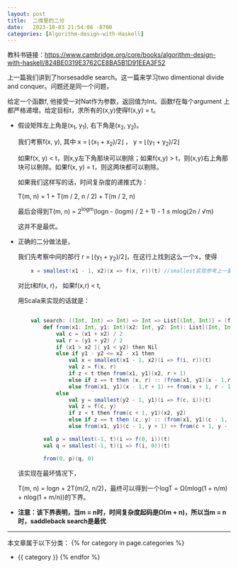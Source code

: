 ```yaml
---
layout: post
title:  二维里的二分
date:   2023-10-03 21:54:08 -0700
categories: [Algorithm-design-with-Haskell]
---
```


教科书链接：<https://www.cambridge.org/core/books/algorithm-design-with-haskell/824BE0319E3762CE8BA5B1D91EEA3F52>

上一篇我们讲到了horsesaddle search。这一篇来学习two dimentional divide and conquer。问题还是同一个问题，

给定一个函数f, 他接受一对Nat作为参数，返回值为Int。函数f在每个argument 上都严格递增。给定目标t，求所有的(x,y)使得f(x,y) = t。

- 假设矩阵左上角是(x<sub>1</sub>, y<sub>1</sub>), 右下角是(x<sub>2</sub>, y<sub>2</sub>)。

    我们考察f(x, y), 其中 x = &#x230A;(x<sub>1</sub> + x<sub>2</sub>)/2&#x230B; ， y = &#x230A;(y<sub>1</sub> + y<sub>2</sub>)/2&#x230B;

    如果f(x, y) &lt; t，则x,y左下角那块可以剔除；如果f(x,y) &gt; t，则(x,y)右上角那块可以剔除。如果f(x, y) = t，则这两块都可以剔除。

    如果我们这样写的话，时间复杂度的递推式为：

    T(m, n) = 1 + T(m / 2, n / 2) + T(m / 2, n)

    最后会得到T(m, n) = 2<sup>logm</sup>(logn - (logm) / 2 + 1) - 1 &le; mlog(2n / &radic;m)

    这并不是最优。

- 正确的二分做法是，

    我们先考察中间的那行 r = &#x230A;(y<sub>1</sub> + y<sub>2</sub>)/2&#x230B;，在这行上找到这么一个x，使得

    ```scala
        x = smallest(x1 - 1, x2)(x => f(x, r))(t) //smallest实现参考上一篇
    ```

    对比t和f(x, r)， 如果f(x,r) &lt; t, 

    用Scala来实现的话就是：

    ```scala
        
        val search: ((Int, Int) => Int) => Int => List[(Int, Int)] = (f: (Int, Int) => Int) => t
            def from(x1: Int, y1: Int)(x2: Int, y2: Int): List[(Int, Int)] = 
                val c = (x1 + x2) / 2
                val r = (y1 + y2) / 2
                if (x1 > x2 || y1 < y2) then Nil
                else if y1 - y2 <= x2 - x1 then
                    val x = smallest(x1 - 1, x2)(i => f(i, r))(t)
                    val z = f(x, r)
                    if z < t then from(x1, y1)(x2, r + 1)
                    else if z == t then (x, r) :: (from(x1, y1)(x - 1,r + 1) ++ from(x + 1, r - 1)(x2, y2))
                    else from(x1, y1)(x - 1,r + 1) ++ from(x + 1, r - 1)(x2, y2)
                else
                    val y = smallest(y2 - 1, y1)(i => f(c, i))(t)
                    val z = f(c, y)
                    if z < t then from(c + 1, y1)(x2, y2)
                    else if z == t then (c, y) :: (from(x1, y1)(c - 1, y + 1) ++ from(c + 1, y - 1)(x2, y2))
                    else from(x1, y1)(c - 1, y + 1) ++ from(c + 1, y - 1)(x2, y2)

            val p = smallest(-1, t)(i => f(0, i))(t)
            val q = smallest(-1, t)(i => f(i, 0))(t)

            from(0, p)(q, 0)
    ```

    该实现在最坏情况下，

    T(m, n) = logn + 2T(m/2, n/2)，最终可以得到一个logT = &Omega;(mlog(1 + n/m) + nlog(1 + m/n))的下界。

- **注意：该下界表明，当m = n时，时间复杂度起码是&Omega;(m + n)，所以当m = n时，saddleback search是最优**
---
本文章属于以下分类：
{% for category in page.categories %}
- {{ category }}
{% endfor %}